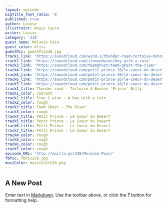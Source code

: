 ```yaml
---
layout: episode
bigTitle_font_ratio: '6'
published: true
author: Louise
illustrator: Anais Caura
writer: Louise
category: '238'
guest_name: Mélanie Pain
guest_color: bliss
guestPic: guestPic238.jpg
track1_link: 'https://soundcloud.com/wind-1/thunder-road-tortoise-bonnie-prince-billy'
track2_link: 'https://soundcloud.com/ironandwine/boy-with-a-coin'
track3_link: 'https://soundcloud.com/teamghost/team-ghost-the-riser'
track4_link: 'https://soundcloud.com/petit-prince-10/le-coeur-du-desert-1'
track5_link: 'https://soundcloud.com/petit-prince-10/le-coeur-du-desert-1'
track6_link: 'https://soundcloud.com/petit-prince-10/le-coeur-du-desert-1'
track7_link: 'https://soundcloud.com/petit-prince-10/le-coeur-du-desert-1'
track1_title: Thunder road - Tortoise & Bonnie 'Prince' Billy
track1_color: vibrant
track2_title: Iron & wine - A boy with a coin
track2_color: rough
track3_title: Team Ghost - The Riser
track3_color: rough
track4_title: Petit Prince - Le Coeur du Desert
track5_title: Petit Prince - Le Coeur du Desert
track6_title: Petit Prince - Le Coeur du Desert
track7_title: Petit Prince - Le Coeur du Desert
track4_color: rough
track5_color: rough
track6_color: rough
track7_color: rough
episode_URL: 'http://mailta.pe/238/Melanie-Pain/'
fbPic: fbPic238.jpg
musiColor: musiColor238.png
---
```

## A New Post

Enter text in [Markdown](http://daringfireball.net/projects/markdown/). Use the toolbar above, or click the **?** button for formatting help.
